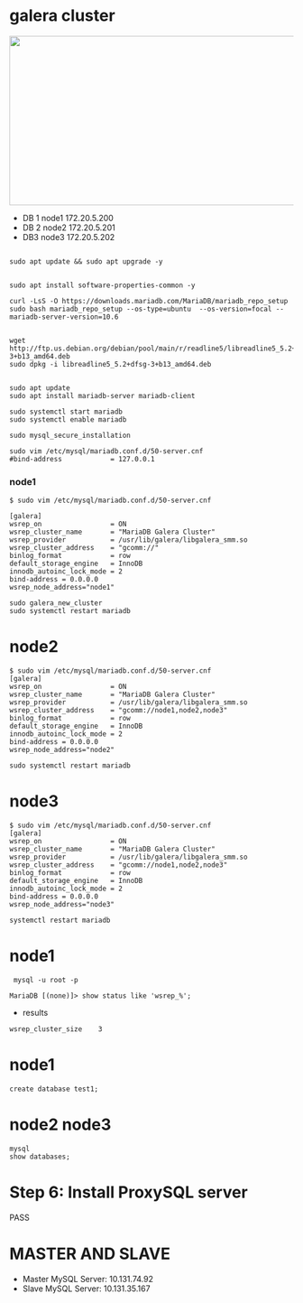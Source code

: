 # galera cluster

<img src="./mariadb.png" width="600" height="300" />


* DB 1	node1	172.20.5.200
* DB 2	node2	172.20.5.201
* DB3	node3	172.20.5.202

```

sudo apt update && sudo apt upgrade -y


sudo apt install software-properties-common -y

curl -LsS -O https://downloads.mariadb.com/MariaDB/mariadb_repo_setup
sudo bash mariadb_repo_setup --os-type=ubuntu  --os-version=focal --mariadb-server-version=10.6


wget http://ftp.us.debian.org/debian/pool/main/r/readline5/libreadline5_5.2+dfsg-3+b13_amd64.deb
sudo dpkg -i libreadline5_5.2+dfsg-3+b13_amd64.deb


sudo apt update
sudo apt install mariadb-server mariadb-client

sudo systemctl start mariadb
sudo systemctl enable mariadb

sudo mysql_secure_installation

sudo vim /etc/mysql/mariadb.conf.d/50-server.cnf
#bind-address            = 127.0.0.1
```
### node1

```
$ sudo vim /etc/mysql/mariadb.conf.d/50-server.cnf
```
```
[galera]
wsrep_on                 = ON
wsrep_cluster_name       = "MariaDB Galera Cluster"
wsrep_provider           = /usr/lib/galera/libgalera_smm.so
wsrep_cluster_address    = "gcomm://"
binlog_format            = row
default_storage_engine   = InnoDB
innodb_autoinc_lock_mode = 2
bind-address = 0.0.0.0
wsrep_node_address="node1"

```
```
sudo galera_new_cluster
sudo systemctl restart mariadb 
```
# node2

```
$ sudo vim /etc/mysql/mariadb.conf.d/50-server.cnf
[galera]
wsrep_on                 = ON
wsrep_cluster_name       = "MariaDB Galera Cluster"
wsrep_provider           = /usr/lib/galera/libgalera_smm.so
wsrep_cluster_address    = "gcomm://node1,node2,node3"
binlog_format            = row
default_storage_engine   = InnoDB
innodb_autoinc_lock_mode = 2
bind-address = 0.0.0.0
wsrep_node_address="node2"
```
```
sudo systemctl restart mariadb 
```
# node3

```
$ sudo vim /etc/mysql/mariadb.conf.d/50-server.cnf
[galera]
wsrep_on                 = ON
wsrep_cluster_name       = "MariaDB Galera Cluster"
wsrep_provider           = /usr/lib/galera/libgalera_smm.so
wsrep_cluster_address    = "gcomm://node1,node2,node3"
binlog_format            = row
default_storage_engine   = InnoDB
innodb_autoinc_lock_mode = 2
bind-address = 0.0.0.0
wsrep_node_address="node3"
```
```
systemctl restart mariadb
```

# node1

```
 mysql -u root -p
```
```
MariaDB [(none)]> show status like 'wsrep_%'; 

```
* results
```
wsrep_cluster_size    3
```

# node1

```
create database test1;
```
# node2 node3
```
mysql
show databases;
```

# Step 6: Install ProxySQL server

PASS


# MASTER AND SLAVE

* Master MySQL Server: 10.131.74.92
* Slave MySQL Server:  10.131.35.167




